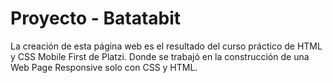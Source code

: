 # Proyecto - Batatabit
La creación de esta página web es el resultado del curso práctico de HTML y CSS Mobile First de Platzi. Donde se trabajó en la construcción de una Web Page Responsive solo con CSS y HTML.
